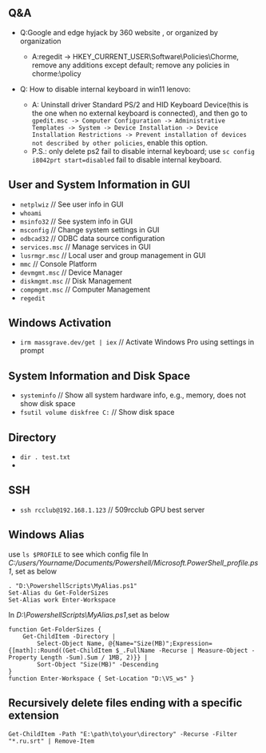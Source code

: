 ## Q&A

- Q:Google and edge hyjack by 360 website , or organized by organization
    - A:regedit -> HKEY_CURRENT_USER\Software\Policies\Chorme, remove any additions except default; remove any policies in chorme:\\policy
    

- Q: How to disable internal keyboard in win11 lenovo:
    - A: Uninstall driver Standard PS/2 and HID Keyboard Device(this is the one when no external keyboard is connected),
    and then go to` gpedit.msc -> Computer Configuration -> Administrative Templates -> System -> Device Installation -> Device Installation Restrictions -> Prevent installation of devices not described by other policies`, enable this option.
    - P.S.: only delete ps2 fail to disable internal keyboard; use `sc config i8042prt start=disabled` fail to disable internal keyboard.



## User and System Information in GUI
- `netplwiz`  // See user info in GUI
- `whoami`
- `msinfo32`  // See system info in GUI
- `msconfig`  // Change system settings in GUI
- `odbcad32`  // ODBC data source configuration
- `services.msc`  // Manage services in GUI
- `lusrmgr.msc` // Local user and group management in GUI
- `mmc` // Console Platform
- `devmgmt.msc` // Device Manager
- `diskmgmt.msc` // Disk Management
- `compmgmt.msc` // Computer Management
- `regedit`

## Windows Activation
- `irm massgrave.dev/get | iex`  // Activate Windows Pro using settings in prompt

## System Information and Disk Space
- `systeminfo`  // Show all system hardware info, e.g., memory, does not show disk space
- `fsutil volume diskfree C:`  // Show disk space

## Directory 
- `dir . test.txt`
- 
## SSH 
- `ssh rcclub@192.168.1.123`  // 509rcclub GPU best server

## Windows Alias
use `ls $PROFILE` to see which config file 
In *C:/users/Yourname/Documents/Powershell/Microsoft.PowerShell_profile.ps1*, set as below
```
. "D:\PowershellScripts\MyAlias.ps1"
Set-Alias du Get-FolderSizes
Set-Alias work Enter-Workspace
```
In *D:\PowershellScripts\MyAlias.ps1*,set as below
```
function Get-FolderSizes {
    Get-ChildItem -Directory | 
        Select-Object Name, @{Name="Size(MB)";Expression={[math]::Round((Get-ChildItem $_.FullName -Recurse | Measure-Object -Property Length -Sum).Sum / 1MB, 2)}} |
        Sort-Object "Size(MB)" -Descending
}
function Enter-Workspace { Set-Location "D:\VS_ws" }
```

## Recursively delete files ending with a specific extension

```
Get-ChildItem -Path "E:\path\to\your\directory" -Recurse -Filter "*.ru.srt" | Remove-Item
``` 





